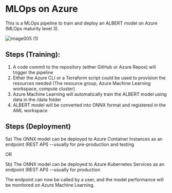 # MLOps on Azure

This is a MLOps pipeline to train and deploy an ALBERT model on Azure (MLOps maturity level 3).

![image005 (1)](https://user-images.githubusercontent.com/81354022/147899076-8a406133-e338-47f5-b278-2aea2347a2d1.jpg)

## Steps (Training):
1) A code commit to the repository (either GitHub or Azure Repos) will trigger the pipeline
2) Either the Azure CLI or a Terraform script could be used to provision the resources needed (The resource group, Azure Machine Learning workspace, compute cluster)
3) Azure Machine Learning will automatically train the ALBERT model using data in the /data folder
4) ALBERT model will be converted into ONNX format and registered in the AML workspace

## Steps (Deployment) 
5a) The ONNX model can be deployed to Azure Container Instances as an endpoint (REST API) --usually for pre-production and testing

OR

5b) The ONNX model can be deployed to Azure Kubernetes Services as an endpoint (REST API) --usually for production

The endpoint can now be called by a user, and the model performance will be monitored on Azure Machine Learning.
